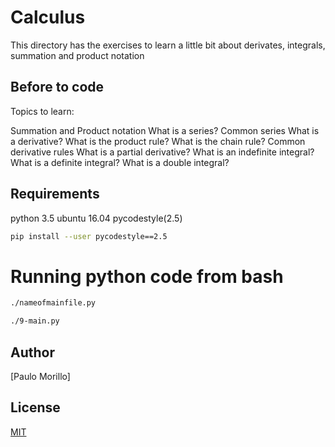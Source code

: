 # Calculus

This directory has the exercises to learn a little bit about derivates, integrals, summation and product notation

## Before to code

Topics to learn:

Summation and Product notation
What is a series?
Common series
What is a derivative?
What is the product rule?
What is the chain rule?
Common derivative rules
What is a partial derivative?
What is an indefinite integral?
What is a definite integral?
What is a double integral?

## Requirements
python 3.5
ubuntu 16.04
pycodestyle(2.5)

```bash
pip install --user pycodestyle==2.5

```

# Running python code from bash


```bash
./nameofmainfile.py

./9-main.py

```



## Author
[Paulo Morillo]

## License
[MIT](https://choosealicense.com/licenses/mit/)